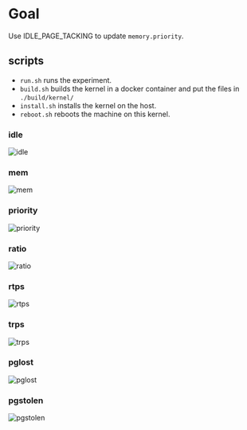# Goal

Use IDLE_PAGE_TACKING to update `memory.priority`.

## scripts

* `run.sh` runs the experiment.
* `build.sh` builds the kernel in a docker container and put the files in `./build/kernel/`
* `install.sh` installs the kernel on the host.
* `reboot.sh` reboots the machine on this kernel.

### idle
![idle](https://image.ibb.co/dvKVA6/idle.png "idle")
### mem
![mem](https://image.ibb.co/ccKxq6/mem.png "mem")
### priority
![priority](https://image.ibb.co/dCJ1Hm/priority.png "priority")
### ratio
![ratio](https://image.ibb.co/eVExq6/ratio.png "ratio")
### rtps
![rtps](https://image.ibb.co/daGoxm/rtps.png "rtps")
### trps
![trps](https://image.ibb.co/bKsTxm/trps.png "trps")
### pglost
![pglost](https://image.ibb.co/eWeU8R/pglost.png "pglost")
### pgstolen
![pgstolen](https://image.ibb.co/d51boR/pgstolen.png "pgstolen")
